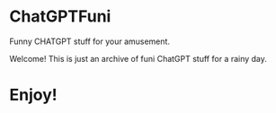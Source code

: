 # ChatGPTFuni
Funny CHATGPT stuff for your amusement.


Welcome! This is just an archive of funi ChatGPT stuff for a rainy day.
# Enjoy!
